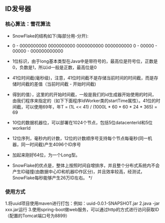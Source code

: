## ID发号器
### 核心算法：雪花算法
 * SnowFlake的结构如下(每部分用-分开):

 * 0 - 0000000000 0000000000 0000000000 0000000000 0 - 00000 - 00000 - 000000000000

 * 1位标识，由于long基本类型在Java中是带符号的，最高位是符号位，正数是0，负数是1，所以id一般是正数，最高位是0

 * 41位时间截(毫秒级)，注意，41位时间截不是存储当前时间的时间截，而是存储时间截的差值（当前时间截 - 开始时间截)
 * 得到的值），这里的的开始时间截，一般是我们的id生成器开始使用的时间，由我们程序来指定的（如下下面程序IdWorker类的startTime属性）。41位的时间截，可以使用69年，年T = (1L << 41) / (1000L * 60 * 60 * 24 * 365) = 69

 * 10位的数据机器位，可以部署在1024个节点，包括5位datacenterId和5位workerId

 * 12位序列，毫秒内的计数，12位的计数顺序号支持每个节点每毫秒(同一机器，同一时间截)产生4096个ID序号

 * 加起来刚好64位，为一个Long型。

 * SnowFlake的优点是，整体上按照时间自增排序，并且整个分布式系统内不会产生ID碰撞(由数据中心ID和机器ID作区分)，并且效率较高，经测试，SnowFlake每秒能够产生26万ID左右。
 */
 
 ### 使用方式
 1.将uuid项目使用maven进行打包：例如：uuid-0.0.1-SNAPSHOT.jar
 2.java -jar xxx.jar运行
 3.使用spring-boot做web服务，可以通过http的方式进行访问获取ID（配置的Tomcat端口号为8899）
